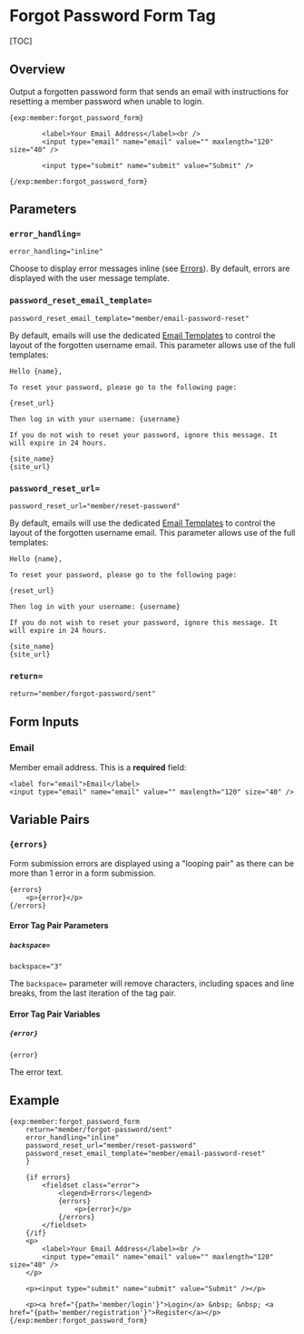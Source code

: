 <!--
    This source file is part of the open source project
    ExpressionEngine User Guide (https://github.com/ExpressionEngine/ExpressionEngine-User-Guide)

    @link      https://expressionengine.com/
    @copyright Copyright (c) 2003-2020, Packet Tide, LLC (https://packettide.com)
    @license   https://expressionengine.com/license Licensed under Apache License, Version 2.0
-->

# Forgot Password Form Tag

[TOC]

## Overview

Output a forgotten password form that sends an email with instructions for resetting a member password when unable to login.

    {exp:member:forgot_password_form}

            <label>Your Email Address</label><br />
            <input type="email" name="email" value="" maxlength="120" size="40" />

			<input type="submit" name="submit" value="Submit" />

    {/exp:member:forgot_password_form}

## Parameters

### `error_handling=`

    error_handling="inline"

Choose to display error messages inline (see [Errors](#errors)). By default, errors are displayed with the user message template.

### `password_reset_email_template=`

    password_reset_email_template="member/email-password-reset"

By default, emails will use the dedicated [Email Templates](control-panel/template-manager.md) to control the layout of the forgotten username email.  This parameter allows use of the full templates:

	Hello {name},

	To reset your password, please go to the following page:

	{reset_url}

	Then log in with your username: {username}

	If you do not wish to reset your password, ignore this message. It will expire in 24 hours.

	{site_name}
	{site_url}

### `password_reset_url=`

    password_reset_url="member/reset-password"

By default, emails will use the dedicated [Email Templates](control-panel/template-manager.md) to control the layout of the forgotten username email.  This parameter allows use of the full templates:

	Hello {name},

	To reset your password, please go to the following page:

	{reset_url}

	Then log in with your username: {username}

	If you do not wish to reset your password, ignore this message. It will expire in 24 hours.

	{site_name}
	{site_url}

### `return=`

    return="member/forgot-password/sent"


## Form Inputs

### Email

Member email address. This is a **required** field:

    <label for="email">Email</label>
    <input type="email" name="email" value="" maxlength="120" size="40" />



## Variable Pairs

### `{errors}`

Form submission errors are displayed using a "looping pair" as there can be more than 1 error in a form submission.

    {errors}
        <p>{error}</p>
    {/errors}

#### Error Tag Pair Parameters

##### `backspace=`

    backspace="3"

The `backspace=` parameter will remove characters, including spaces and line breaks, from the last iteration of the tag pair.

#### Error Tag Pair Variables

##### `{error}`

    {error}

The error text.



## Example

    {exp:member:forgot_password_form
        return="member/forgot-password/sent"
        error_handling="inline"
        password_reset_url="member/reset-password"
        password_reset_email_template="member/email-password-reset"
        }

        {if errors}
            <fieldset class="error">
                <legend>Errors</legend>
                {errors}
                    <p>{error}</p>
                {/errors}
            </fieldset>
        {/if}
        <p>
            <label>Your Email Address</label><br />
            <input type="email" name="email" value="" maxlength="120" size="40" />
        </p>

        <p><input type="submit" name="submit" value="Submit" /></p>

        <p><a href="{path='member/login'}">Login</a> &nbsp; &nbsp; <a href="{path='member/registration'}">Register</a></p>
    {/exp:member:forgot_password_form}
